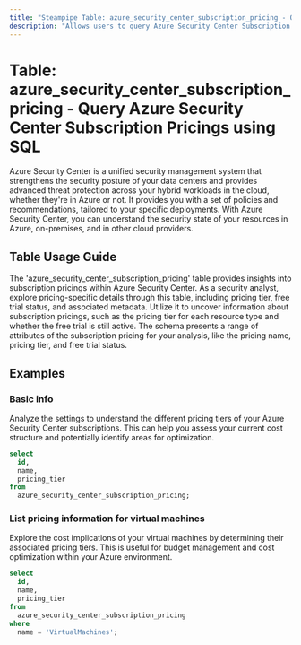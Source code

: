 ```yaml
---
title: "Steampipe Table: azure_security_center_subscription_pricing - Query Azure Security Center Subscription Pricings using SQL"
description: "Allows users to query Azure Security Center Subscription Pricings."
---
```


# Table: azure_security_center_subscription_pricing - Query Azure Security Center Subscription Pricings using SQL

Azure Security Center is a unified security management system that strengthens the security posture of your data centers and provides advanced threat protection across your hybrid workloads in the cloud, whether they're in Azure or not. It provides you with a set of policies and recommendations, tailored to your specific deployments. With Azure Security Center, you can understand the security state of your resources in Azure, on-premises, and in other cloud providers.

## Table Usage Guide

The 'azure_security_center_subscription_pricing' table provides insights into subscription pricings within Azure Security Center. As a security analyst, explore pricing-specific details through this table, including pricing tier, free trial status, and associated metadata. Utilize it to uncover information about subscription pricings, such as the pricing tier for each resource type and whether the free trial is still active. The schema presents a range of attributes of the subscription pricing for your analysis, like the pricing name, pricing tier, and free trial status.

## Examples

### Basic info
Analyze the settings to understand the different pricing tiers of your Azure Security Center subscriptions. This can help you assess your current cost structure and potentially identify areas for optimization.

```sql
select
  id,
  name,
  pricing_tier
from
  azure_security_center_subscription_pricing;
```

### List pricing information for virtual machines
Explore the cost implications of your virtual machines by determining their associated pricing tiers. This is useful for budget management and cost optimization within your Azure environment.

```sql
select
  id,
  name,
  pricing_tier
from
  azure_security_center_subscription_pricing
where
  name = 'VirtualMachines';
```